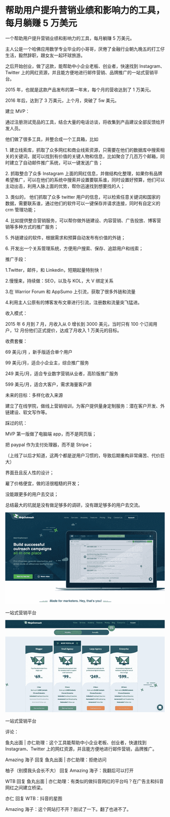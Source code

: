 # 帮助用户提升营销业绩和影响力的工具，每月躺赚 5 万美元

一个帮助用户提升营销业绩和影响力的工具，每月躺赚 5 万美元。

主人公是一个哈佛应用数学专业毕业的小哥哥，厌倦了金融行业朝九晚五的打工仔生活，毅然辞职，跟女友一起环球旅游。

之后开始创业，做了这款，能帮助中小企业老板、创业者，快速找到 Instagram、Twitter 上的网红资源，并且能方便地进行邮件营销、品牌推广的一站式营销平台。

2015 年，也就是这款产品发布的第一年末，每个月的营收达到了 1 万美元。

2016 年后，达到了 3 万美元，上个月，突破了 5w 美元。

建立 MVP：

通过注册测试竞品的工具，结合大量的电话访谈，将收集到产品建议全部反馈给开发人员。

他们做了很多工具，并整合成一个工具箱，比如

1\. 建立线索库，抓取了众多网红和商业线索资源，只需要在他们的数据库中搜索相关的关键词，就可以找到有价值的关键人物和信息，比如聚合了几百万个邮箱，同时建立了自动邮件推广系统，可以一键发送广告；

2\. 抓取整合了众多 Instagram 上面的网红信息，并做结构化整理，如果你有品牌希望推广，可以在他们的系统中搜索并设置要联系谁，同时设置好预算，他们可以主动出击，利用人脉上面的优势，帮你迅速找到想要找的人；

3\. 类似的， 他们抓取了众多 twitter 用户的信息，可以检索任意关键词和国家的数据，需要联系谁，通过他们的软件可以一键保存并请求连接，同时有自定义的 crm 管理功能；

4\. 比如提供整合营销服务，可以帮你做外链建设、内容营销、广告投放、博客营销等多种方式的推广服务；

5\. 外链建设的软件，根据需求和预算自动发布有价值的外链；

6\. 开发出一个关系管理系统，方便用户搜索、保存、追踪用户和线索；

推广手段：

1.Twitter，邮件，和 Linkedin，短期起量特别快！

2.慢慢来，持续做：SEO，以及与 KOL，大 V 绑定关系

3.在 Warrior Forum 和 AppSumo 上引流，获取了很多外链和流量

4.利用主人公原有的博客发布文章进行引流，注册数和流量突飞猛进。

收入模式：

2015 年 6 月到 7 月，月收入从 0 增长到 3000 美元，当时只有 100 个订阅用户，12 月份他们正式提价，达成了月收入 1 万美元的目标。

收费套餐：

69 美元/月 ，新手版适合单个用户

99 美元/月，适合小企业主，综合推广服务

249 美元/月，适合专业数字营销从业者，高阶版推广服务

599 美元/月，适合大客户，需求海量客户源

未来的目标：多样化收入来源

建立了在线学院，做线上营销培训，为客户提供量身定制服务：潜在客户开发、外链建设、软文写作等。

踩过的坑：

MVP 第一版做了电脑端 app，而不是网页版；

把 paypal 作为支付处理器，而不是 Stripe；

（上线了以后才知道，这两个都是逆用户习惯的，导致后期重构非常痛苦、代价巨大）

界面丑且反人性的设计；

雇了价格便宜，做的活很粗糙的开发；

没能跟更多的用户去交谈；

总结最大的坑就是没有做足够多的调研，没有跟足够多的用户去交流。

![](img/27413b8f7b03bd699e6cb8e3e996056f.jpg)

一站式营销平台

![](img/9d2d0c63e97ca94417c0008a7d2ba9ea.jpg)

一站式营销平台

评论：

鱼丸出面 | 亦仁助理：这个工具能帮助中小企业老板、创业者，快速找到 Instagram、Twitter 上的网红资源，并且能方便地进行邮件营销，品牌推广。

Amazing 海子 回复 鱼丸出面 | 亦仁助理：拒绝访问

柚子（别摸我头会长不大） 回复 Amazing 海子：我翻后可以打开

WTB 回复 鱼丸出面 | 亦仁助理：有类似的做抖音网红的平台吗？在广告主和抖音网红之间建立桥梁。

亦仁 回复 WTB：抖音的星图

Amazing 海子：这个网站打不开？刚试了一下。翻了也进不了。